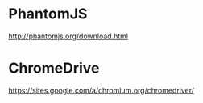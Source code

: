 # PhantomJS
http://phantomjs.org/download.html

# ChromeDrive
https://sites.google.com/a/chromium.org/chromedriver/